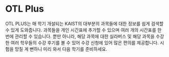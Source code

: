 # OTL Plus

OTL PLUS는 매 학기 개설되는 KAIST의 대부분의 과목들에 대한 정보를 쉽게 검색할 수 있게 도와줍니다. 과목들을 개인 시간표에 추가할 수 있으며 여러 개의 시간표를 한 번에 관리할 수 있습니다. 뿐만 아니라, 해당 과목에 대한 실라버스 및 해당 과목을 수강한 여러 학우들의 수강 후기를 볼 수 있어 수강 신청에 있어 많은 편의를 제공합니다. 시험을 망칠 게 뻔하니 미리 와서 다음 학기를 준비하세요.
